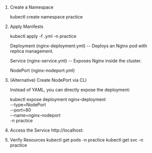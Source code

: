 1. Create a Namespace

    kubectl create namespace practice

2. Apply Manifests

    kubectl apply -f <file-name>.yml -n practice


    Deployment (nginx-deployment.yml)  -- Deploys an Nginx pod with replica management.

    Service (nginx-service.yml) -- Exposes Nginx inside the cluster.

    NodePort (nginx-nodeport.yml)

3. (Alternative) Create NodePort via CLI

    Instead of YAML, you can directly expose the deployment:

    kubectl expose deployment nginx-deployment \
    --type=NodePort \
    --port=80 \
    --name=nginx-nodeport \
    -n practice

4. Access the Service
    http://localhost:<nodePort>

5. Verify Resources
    kubectl get pods -n practice
    kubectl get svc -n practice
